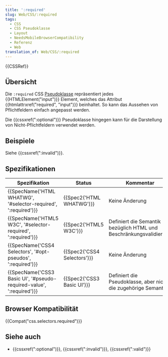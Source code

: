 ```yaml
---
title: ':required'
slug: Web/CSS/:required
tags:
  - CSS
  - CSS Pseudoklasse
  - Layout
  - NeedsMobileBrowserCompatibility
  - Referenz
  - Web
translation_of: Web/CSS/:required
---
```

{{CSSRef}}

## Übersicht

Die `:required` CSS [Pseudoklasse](/de/docs/Web/CSS/Pseudo-classes "Pseudo-classes") repräsentiert jedes {{HTMLElement("input")}} Element, welches das Attribut {{htmlattrxref("required", "input")}} beinhaltet. So kann das Aussehen von Pflichtfeldern einfach angepasst werden.

Die {{cssxref(":optional")}} Pseudoklasse hingegen kann für die Darstellung von Nicht-Pflichtfeldern verwendet werden.

## Beispiele

Siehe {{cssxref(":invalid")}}.

## Spezifikationen

| Spezifikation                                                                                | Status                               | Kommentar                                                          |
| -------------------------------------------------------------------------------------------- | ------------------------------------ | ------------------------------------------------------------------ |
| {{SpecName('HTML WHATWG', '#selector-required', ':required')}}         | {{Spec2('HTML WHATWG')}}     | Keine Änderung                                                     |
| {{SpecName('HTML5 W3C', '#selector-required', ':required')}}             | {{Spec2('HTML5 W3C')}}         | Definiert die Semantik bezüglich HTML und Beschränkungsvalidierung |
| {{SpecName('CSS4 Selectors', '#opt-pseudos', ':required')}}             | {{Spec2('CSS4 Selectors')}} | Keine Änderung                                                     |
| {{SpecName('CSS3 Basic UI', '#pseudo-required-value', ':required')}} | {{Spec2('CSS3 Basic UI')}} | Definiert die Pseudoklasse, aber nicht die zugehörige Semantik     |

## Browser Kompatibilität

{{Compat("css.selectors.required")}}

## Siehe auch

- {{cssxref(":optional")}}, {{cssxref(":invalid")}}, {{cssxref(":valid")}}
